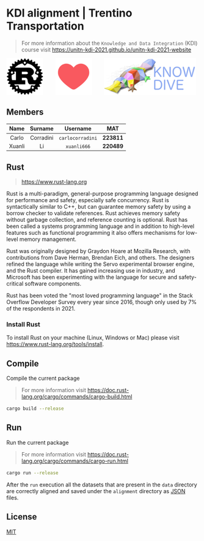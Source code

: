 # KDI alignment | Trentino Transportation

> For more information about the `Knowledge and Data Integration` (KDI) course visit <https://unitn-kdi-2021.github.io/unitn-kdi-2021-website>

<img src="./images/rust_logo.png" alt="Rust logo" height="96px"/>&nbsp;&nbsp;&nbsp;&nbsp;&nbsp;&nbsp;&nbsp;&nbsp;<img src="./images/heart.png" alt="Heart" height="96px"/>&nbsp;&nbsp;&nbsp;&nbsp;&nbsp;&nbsp;&nbsp;&nbsp;<img src="./images/kdi_logo.png" alt="KDI logo" height="96px"/>

## Members

|  Name  |  Surname  |     Username     |    MAT     |
| :----: | :-------: | :--------------: | :--------: |
| Carlo  | Corradini | `carlocorradini` | **223811** |
| Xuanli |    Li     |   `xuanli666`    | **220489** |

## Rust

> <https://www.rust-lang.org>

Rust is a multi-paradigm, general-purpose programming language designed for performance and safety, especially safe concurrency. Rust is syntactically similar to C++, but can guarantee memory safety by using a borrow checker to validate references. Rust achieves memory safety without garbage collection, and reference counting is optional. Rust has been called a systems programming language and in addition to high-level features such as functional programming it also offers mechanisms for low-level memory management.

Rust was originally designed by Graydon Hoare at Mozilla Research, with contributions from Dave Herman, Brendan Eich, and others. The designers refined the language while writing the Servo experimental browser engine, and the Rust compiler. It has gained increasing use in industry, and Microsoft has been experimenting with the language for secure and safety-critical software components.

Rust has been voted the "most loved programming language" in the Stack Overflow Developer Survey every year since 2016, though only used by 7% of the respondents in 2021.

### Install Rust

To install Rust on your machine (Linux, Windows or Mac) please visit <https://www.rust-lang.org/tools/install>.

## Compile

Compile the current package

> For more information visit <https://doc.rust-lang.org/cargo/commands/cargo-build.html>

```bash
cargo build --release
```

## Run

Run the current package

> For more information visit <https://doc.rust-lang.org/cargo/commands/cargo-run.html>

```bash
cargo run --release
```

After the `run` execution all the datasets that are present in the `data` directory are correctly aligned and saved under the `alignment` directory as [JSON](https://www.json.org) files.

## License

[MIT](./LICENSE)
